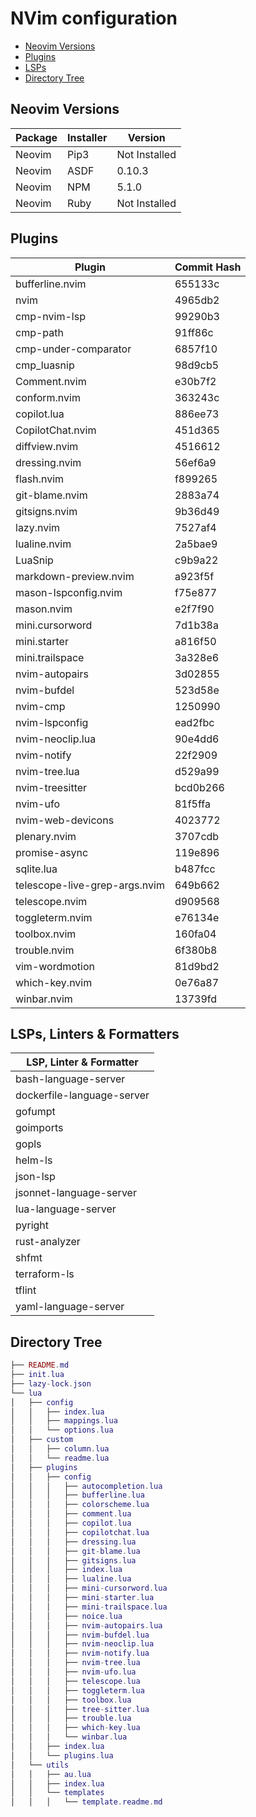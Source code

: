 # NVim configuration

- [Neovim Versions](#neovim-versions)
- [Plugins](#plugins)
- [LSPs](#lsps)
- [Directory Tree](#directory-tree)

## Neovim Versions

| Package | Installer | Version |
|--------|--------|--------|
| Neovim | Pip3 | Not Installed |
| Neovim | ASDF | 0.10.3 |
| Neovim | NPM | 5.1.0 |
| Neovim | Ruby | Not Installed |

## Plugins

| Plugin | Commit Hash |
|--------|-------------|
| bufferline.nvim | 655133c |
| nvim | 4965db2 |
| cmp-nvim-lsp | 99290b3 |
| cmp-path | 91ff86c |
| cmp-under-comparator | 6857f10 |
| cmp_luasnip | 98d9cb5 |
| Comment.nvim | e30b7f2 |
| conform.nvim | 363243c |
| copilot.lua | 886ee73 |
| CopilotChat.nvim | 451d365 |
| diffview.nvim | 4516612 |
| dressing.nvim | 56ef6a9 |
| flash.nvim | f899265 |
| git-blame.nvim | 2883a74 |
| gitsigns.nvim | 9b36d49 |
| lazy.nvim | 7527af4 |
| lualine.nvim | 2a5bae9 |
| LuaSnip | c9b9a22 |
| markdown-preview.nvim | a923f5f |
| mason-lspconfig.nvim | f75e877 |
| mason.nvim | e2f7f90 |
| mini.cursorword | 7d1b38a |
| mini.starter | a816f50 |
| mini.trailspace | 3a328e6 |
| nvim-autopairs | 3d02855 |
| nvim-bufdel | 523d58e |
| nvim-cmp | 1250990 |
| nvim-lspconfig | ead2fbc |
| nvim-neoclip.lua | 90e4dd6 |
| nvim-notify | 22f2909 |
| nvim-tree.lua | d529a99 |
| nvim-treesitter | bcd0b266 |
| nvim-ufo | 81f5ffa |
| nvim-web-devicons | 4023772 |
| plenary.nvim | 3707cdb |
| promise-async | 119e896 |
| sqlite.lua | b487fcc |
| telescope-live-grep-args.nvim | 649b662 |
| telescope.nvim | d909568 |
| toggleterm.nvim | e76134e |
| toolbox.nvim | 160fa04 |
| trouble.nvim | 6f380b8 |
| vim-wordmotion | 81d9bd2 |
| which-key.nvim | 0e76a87 |
| winbar.nvim | 13739fd |

## LSPs, Linters & Formatters

| LSP, Linter & Formatter |
|--------|
| bash-language-server |
| dockerfile-language-server |
| gofumpt |
| goimports |
| gopls |
| helm-ls |
| json-lsp |
| jsonnet-language-server |
| lua-language-server |
| pyright |
| rust-analyzer |
| shfmt |
| terraform-ls |
| tflint |
| yaml-language-server |

## Directory Tree

```lua
├── README.md
├── init.lua
├── lazy-lock.json
└── lua
│   ├── config
│   │   ├── index.lua
│   │   ├── mappings.lua
│   │   └── options.lua
│   ├── custom
│   │   ├── column.lua
│   │   └── readme.lua
│   ├── plugins
│   │   ├── config
│   │   │   ├── autocompletion.lua
│   │   │   ├── bufferline.lua
│   │   │   ├── colorscheme.lua
│   │   │   ├── comment.lua
│   │   │   ├── copilot.lua
│   │   │   ├── copilotchat.lua
│   │   │   ├── dressing.lua
│   │   │   ├── git-blame.lua
│   │   │   ├── gitsigns.lua
│   │   │   ├── index.lua
│   │   │   ├── lualine.lua
│   │   │   ├── mini-cursorword.lua
│   │   │   ├── mini-starter.lua
│   │   │   ├── mini-trailspace.lua
│   │   │   ├── noice.lua
│   │   │   ├── nvim-autopairs.lua
│   │   │   ├── nvim-bufdel.lua
│   │   │   ├── nvim-neoclip.lua
│   │   │   ├── nvim-notify.lua
│   │   │   ├── nvim-tree.lua
│   │   │   ├── nvim-ufo.lua
│   │   │   ├── telescope.lua
│   │   │   ├── toggleterm.lua
│   │   │   ├── toolbox.lua
│   │   │   ├── tree-sitter.lua
│   │   │   ├── trouble.lua
│   │   │   ├── which-key.lua
│   │   │   └── winbar.lua
│   │   ├── index.lua
│   │   └── plugins.lua
│   └── utils
│   │   ├── au.lua
│   │   ├── index.lua
│   │   └── templates
│   │   │   └── template.readme.md
```
